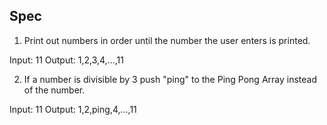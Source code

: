 


## Spec

1. Print out numbers in order until the number the user enters is printed.

Input: 11
Output: 1,2,3,4,...,11

2. If a number is divisible by 3 push "ping" to the Ping Pong Array instead of the number.

Input: 11
Output: 1,2,ping,4,...,11
